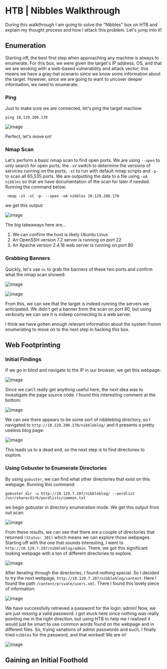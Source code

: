 # HTB | Nibbles Walkthrough

During this walkthrough I am going to solve the "Nibbles" box on HTB and explain my thought process and how I attack this problem. Let's jump into it! 

## Enumeration
Starting off, the best first step when approaching any machine is always to enumerate. For this box, we were given the target's IP address, OS, and that we are wroking with a web-based vulnerability and attack vector; this means we have a gray-hat scenario since we know some information about the target. However, since we are going to want to uncover deeper information, we need to enumerate.

### Ping
Just to make sure we are connected, let's ping the target machine:

```ping 10.129.200.170```

![image](https://github.com/user-attachments/assets/f0131a47-585e-4ebb-b724-ec15f52e9f36)

Perfect, let's move on!


### Nmap Scan
Let's perform a basic nmap scan to find open ports. We are using ```--open``` to only search for open ports; the ```-sV``` switch to determine the versions of services running on the ports; ```-sC``` to run with default nmap scripts and ```-p-``` to scan all 65,535 ports. We are outputting the data to a file using ```-oA nibbles``` so that we have documentation of the scan for later if needed. Running the command below:

``` nmap -sV -sC -p- --open -oA nibbles 10.129.200.170```

we get this output: 

![image](https://github.com/user-attachments/assets/68370b9a-9d48-4163-9c35-479639b72d6f)

The big takeaways here are...
1. We can confirm the host is likely Ubuntu Linux
2. An OpenSSH version 7.2 server is running on port 22
3. An Apache version 2.4.18 web server is running on port 80

### Grabbing Banners
Quickly, let's use ```nc``` to grab the banners of these two ports and confirm what the nmap scan showed:

![image](https://github.com/user-attachments/assets/ca5ea3d9-d421-4fa6-a860-0a51b4ecd03b)

![image](https://github.com/user-attachments/assets/6b2a9aae-1f4b-4020-8189-bf8870a0ad0a)

From this, we can see that the target is indeed running the servers we anticipated. We didn't get a banner from the scan on port 80, but using verbosity we can see it is indeep connecting to a web server. 

I think we have gotten enough relevant information about the system fromm enumerating to move on to the next step in hacking this box.


## Web Footprinting

### Initial Findings
If we go in blind and navigate to the IP in our browser, we get this webpage:

![image](https://github.com/user-attachments/assets/36ed8577-483f-420f-a88d-cdffc9da18d1)

Since we can't really get anything useful here, the next idea was to investigate the page source code. I found this interesting comment at the bottom:

![image](https://github.com/user-attachments/assets/f1f757b8-24c0-458c-8027-ecbcabc153fd)

We can see there appears to be some sort of nibbleblog directory, so I navigated to ```http://10.129.200.170/nibbleblog/``` and it presents a pretty useless blog page:

![image](https://github.com/user-attachments/assets/6d9bef6a-3895-43dc-a37e-3e098feff2b7)

This leads us to a dead end, so the next step is to find directories to explore.

### Using Gobuster to Enumerate Directories
By using ```gobuster```, we can find what other directories that exist on this webpage. Running this command: 

```gobuster dir -u http://10.129.7.207/nibbleblog/ --wordlist /usr/share/dirb/wordlists/common.txt```

we begin gobuster in directory enumeration mode. We get this output from out scan:

![image](https://github.com/user-attachments/assets/b8c92da6-49c3-4fd2-a569-637afebe7001)

From these results, we can see that there are a couple of directories that returned ```(Status: 301)``` which means we can explore those webpages. Starting off with the one that sounds interesting, I went to ```http://10.129.7.207/nibbleblog/admin```. There, we got this significant looking webpage with a ton of different directories to explore.

![image](https://github.com/user-attachments/assets/c7201fca-25a5-4de3-9c54-fb6b3ab86816)

After iterating through the directories, I found nothing special. So I decided to try the next webpage, ```http://10.129.7.207/nibbleblog/content```. Here I found the path ```/content/private/users.xml```. There I found this lovely piece of information: 

![image](https://github.com/user-attachments/assets/79bb212b-54dd-4a6b-9b4f-ee7fd76e228b)

We have successfully retrieved a password for the login: admin!
Now, we are just missing a valid password. I got stuck here since nothing was really pointing me in the right direction, but using HTB to help me I realized it would just be smart to use common words found on the webpage and in different files. So, trying variations of admin passwords and such, I finally tried ```nibbles``` for the password, and that worked! We are in!

![image](https://github.com/user-attachments/assets/a77c2f76-4c5d-4f91-9fca-292d0ce771e9)

## Gaining an Initial Foothold





